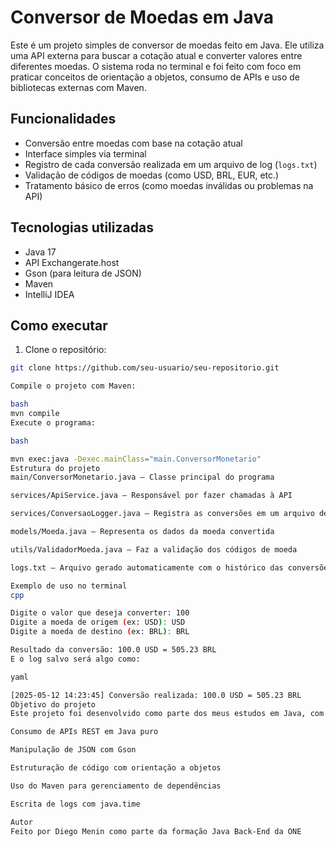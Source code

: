 # Conversor de Moedas em Java

Este é um projeto simples de conversor de moedas feito em Java. Ele utiliza uma API externa para buscar a cotação atual e converter valores entre diferentes moedas. O sistema roda no terminal e foi feito com foco em praticar conceitos de orientação a objetos, consumo de APIs e uso de bibliotecas externas com Maven.

## Funcionalidades

- Conversão entre moedas com base na cotação atual
- Interface simples via terminal
- Registro de cada conversão realizada em um arquivo de log (`logs.txt`)
- Validação de códigos de moedas (como USD, BRL, EUR, etc.)
- Tratamento básico de erros (como moedas inválidas ou problemas na API)

## Tecnologias utilizadas

- Java 17
- API Exchangerate.host
- Gson (para leitura de JSON)
- Maven
- IntelliJ IDEA

## Como executar

1. Clone o repositório:

```bash
git clone https://github.com/seu-usuario/seu-repositorio.git

Compile o projeto com Maven:

bash
mvn compile
Execute o programa:

bash

mvn exec:java -Dexec.mainClass="main.ConversorMonetario"
Estrutura do projeto
main/ConversorMonetario.java – Classe principal do programa

services/ApiService.java – Responsável por fazer chamadas à API

services/ConversaoLogger.java – Registra as conversões em um arquivo de log

models/Moeda.java – Representa os dados da moeda convertida

utils/ValidadorMoeda.java – Faz a validação dos códigos de moeda

logs.txt – Arquivo gerado automaticamente com o histórico das conversões

Exemplo de uso no terminal
cpp

Digite o valor que deseja converter: 100
Digite a moeda de origem (ex: USD): USD
Digite a moeda de destino (ex: BRL): BRL

Resultado da conversão: 100.0 USD = 505.23 BRL
E o log salvo será algo como:

yaml

[2025-05-12 14:23:45] Conversão realizada: 100.0 USD = 505.23 BRL
Objetivo do projeto
Este projeto foi desenvolvido como parte dos meus estudos em Java, com o objetivo de praticar:

Consumo de APIs REST em Java puro

Manipulação de JSON com Gson

Estruturação de código com orientação a objetos

Uso do Maven para gerenciamento de dependências

Escrita de logs com java.time

Autor
Feito por Diego Menin como parte da formação Java Back-End da ONE 
